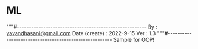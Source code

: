 # ML
"""#------------------------------------------------------
By            :  yavandhasani@gmail.com
Date (create) :  2022-9-15
Ver           :  1.3
"""#------------------------------------------------------
Sample for OOP!
